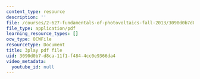 ```yaml
---
content_type: resource
description: ''
file: /courses/2-627-fundamentals-of-photovoltaics-fall-2013/3090d0b7d8ca11f1f4844cc0e9366da4_20GlFVyxqHY.pdf
file_type: application/pdf
learning_resource_types: []
ocw_type: OCWFile
resourcetype: Document
title: 3play pdf file
uid: 3090d0b7-d8ca-11f1-f484-4cc0e9366da4
video_metadata:
  youtube_id: null
---
```

